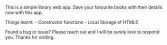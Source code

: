 This  is a simple library web app. Save your favourite books with their details now with this app.

Things learnt:
    - Constructor functions
    - Local Storage of HTML5

Found a bug or issue? Please reach out and I will be surely love to respond you. Thanks for visiting.